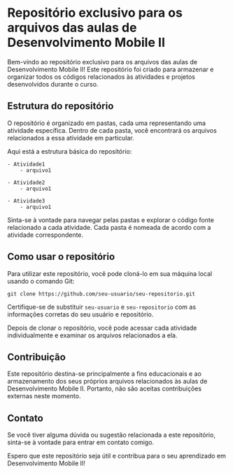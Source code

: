 # Repositório exclusivo para os arquivos das aulas de Desenvolvimento Mobile II

Bem-vindo ao repositório exclusivo para os arquivos das aulas de Desenvolvimento Mobile II! Este repositório foi criado para armazenar e organizar todos os códigos relacionados às atividades e projetos desenvolvidos durante o curso.

## Estrutura do repositório

O repositório é organizado em pastas, cada uma representando uma atividade específica. Dentro de cada pasta, você encontrará os arquivos relacionados a essa atividade em particular.

Aqui está a estrutura básica do repositório:

```
- Atividade1
    - arquivo1

- Atividade2
    - arquivo1

- Atividade3
    - arquivo1
```

Sinta-se à vontade para navegar pelas pastas e explorar o código fonte relacionado a cada atividade. Cada pasta é nomeada de acordo com a atividade correspondente.

## Como usar o repositório

Para utilizar este repositório, você pode cloná-lo em sua máquina local usando o comando Git:

```
git clone https://github.com/seu-usuario/seu-repositorio.git
```

Certifique-se de substituir `seu-usuario` e `seu-repositorio` com as informações corretas do seu usuário e repositório.

Depois de clonar o repositório, você pode acessar cada atividade individualmente e examinar os arquivos relacionados a ela.

## Contribuição

Este repositório destina-se principalmente a fins educacionais e ao armazenamento dos seus próprios arquivos relacionados às aulas de Desenvolvimento Mobile II. Portanto, não são aceitas contribuições externas neste momento.

## Contato

Se você tiver alguma dúvida ou sugestão relacionada a este repositório, sinta-se à vontade para entrar em contato comigo.

Espero que este repositório seja útil e contribua para o seu aprendizado em Desenvolvimento Mobile II!